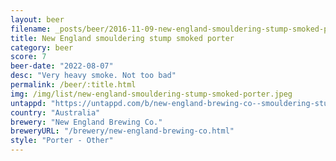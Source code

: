 ```yaml
---
layout: beer
filename: _posts/beer/2016-11-09-new-england-smouldering-stump-smoked-porter.md
title: New England smouldering stump smoked porter
category: beer
score: 7
beer-date: "2022-08-07"
desc: "Very heavy smoke. Not too bad"
permalink: /beer/:title.html
img: /img/list/new-england-smouldering-stump-smoked-porter.jpeg
untappd: "https://untappd.com/b/new-england-brewing-co--smouldering-stump-smoked-porter/4400194"
country: "Australia"
brewery: "New England Brewing Co."
breweryURL: "/brewery/new-england-brewing-co.html"
style: "Porter - Other"
---
```

